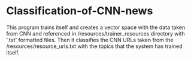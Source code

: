 # Classification-of-CNN-news
This program trains itself and creates a vector space with the data taken from CNN and referenced in /resources/trainer_resources directory with '.txt' formatted files. Then it classifies the CNN URLs taken from the /resources/resource_urls.txt with the topics that the system has trained itself.
